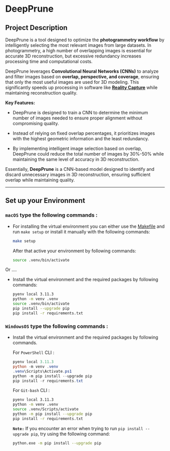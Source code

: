 # DeepPrune

## Project Description
DeepPrune is a tool designed to optimize the **photogrammetry workflow** by intelligently selecting the most relevant images from large datasets. In photogrammetry, a high number of overlapping images is essential for accurate 3D reconstruction, but excessive redundancy increases processing time and computational costs.

DeepPrune leverages **Convolutional Neural Networks (CNNs)** to analyze and filter images based on **overlap, perspective, and coverage**, ensuring that only the most useful images are used for 3D modeling. This significantly speeds up processing in software like **[Reality Capture](https://www.capturingreality.com/)** while maintaining reconstruction quality.

**Key Features:**
- DeepPrune is designed to train a CNN to determine the minimum number of images needed to ensure proper alignment without compromising quality.

- Instead of relying on fixed overlap percentages, it prioritizes images with the highest geometric information and the least redundancy.

- By implementing intelligent image selection based on overlap, DeepPrune could reduce the total number of images by 30%-50% while maintaining the same level of accuracy in 3D reconstruction.

Essentially, **DeepPrune** is a CNN-based model designed to identify and discard unnecessary images in 3D reconstruction, ensuring sufficient overlap while maintaining quality.

---

## Set up your Environment



### **`macOS`** type the following commands : 

- For installing the virtual environment you can either use the [Makefile](Makefile) and run `make setup` or install it manually with the following commands:

     ```BASH
    make setup
    ```
    After that active your environment by following commands:
    ```BASH
    source .venv/bin/activate
    ```
Or ....
- Install the virtual environment and the required packages by following commands:

    ```BASH
    pyenv local 3.11.3
    python -m venv .venv
    source .venv/bin/activate
    pip install --upgrade pip
    pip install -r requirements.txt
    ```
    
### **`WindowsOS`** type the following commands :

- Install the virtual environment and the required packages by following commands.

   For `PowerShell` CLI :

    ```PowerShell
    pyenv local 3.11.3
    python -m venv .venv
    .venv\Scripts\Activate.ps1
    python -m pip install --upgrade pip
    pip install -r requirements.txt
    ```

    For `Git-bash` CLI :
  
    ```BASH
    pyenv local 3.11.3
    python -m venv .venv
    source .venv/Scripts/activate
    python -m pip install --upgrade pip
    pip install -r requirements.txt
    ```

    **`Note:`**
    If you encounter an error when trying to run `pip install --upgrade pip`, try using the following command:
    ```Bash
    python.exe -m pip install --upgrade pip
    ```